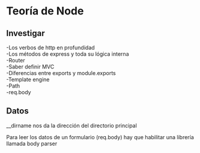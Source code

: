 # Teoría de Node

## Investigar
-Los verbos de http en profundidad<br>
-Los métodos de express y toda su lógica interna<br>
-Router<br>
-Saber definir MVC<br>
-Diferencias entre exports y module.exports<br>
-Template engine<br>
-Path<br>
-req.body<br>




## Datos

__dirname nos da la dirección del directorio principal

Para leer los datos de un formulario (req.body) hay que habilitar una librería llamada body parser